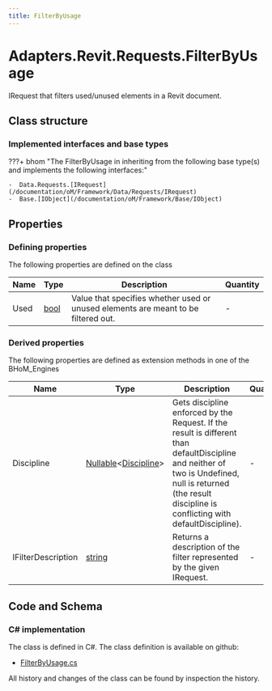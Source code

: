 ```yaml
---
title: FilterByUsage
---
```


# Adapters.Revit.Requests.FilterByUsage

IRequest that filters used/unused elements in a Revit document.

## Class structure

### Implemented interfaces and base types

???+ bhom "The FilterByUsage in inheriting from the following base type(s) and implements the following interfaces:"

    -  Data.Requests.[IRequest](/documentation/oM/Framework/Data/Requests/IRequest)
    -  Base.[IObject](/documentation/oM/Framework/Base/IObject)


## Properties



### Defining properties

The following properties are defined on the class

| Name             | Type             | Description      | Quantity         |
|------------------|------------------|------------------|------------------|
| Used | [bool](https://learn.microsoft.com/en-us/dotnet/api/System.Boolean?view=netstandard-2.0) | Value that specifies whether used or unused elements are meant to be filtered out. | - |


### Derived properties

The following properties are defined as extension methods in one of the BHoM_Engines

| Name             | Type             | Description      | Quantity         | Engine           |
|------------------|------------------|------------------|------------------|------------------|
| Discipline | [Nullable](https://learn.microsoft.com/en-us/dotnet/api/System.Nullable-1?view=netstandard-2.0)&lt;[Discipline](/documentation/oM/Adapter/Adapters/Revit/Enums/Discipline)&gt; | Gets discipline enforced by the Request. If the result is different than defaultDiscipline and neither of two is Undefined, null is returned (the result discipline is conflicting with defaultDiscipline). | - | Revit_Engine |
| IFilterDescription | [string](https://learn.microsoft.com/en-us/dotnet/api/System.String?view=netstandard-2.0) | Returns a description of the filter represented by the given IRequest. | - | Revit_Engine |


## Code and Schema

### C# implementation

The class is defined in C#. The class definition is available on github:

- [FilterByUsage.cs](https://github.com/BHoM/Revit_Toolkit/blob/develop/Revit_oM/Requests/FilterByUsage.cs)

All history and changes of the class can be found by inspection the history.
